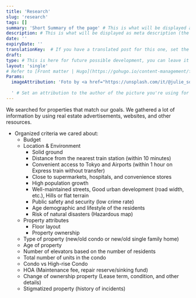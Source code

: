 ```yaml
---
title: 'Research'
slug: 'research'
tags: []
summary: 'Short Summary of the page' # This is what will be displayed as summary for the post (the theme will automatically generate one from the content you write in the post if left empty)
description: # This is what will be displayed as meta description (the theme will automatically grab it from summary if left empty)
date: ''
expiryDate: ''
translationKey:  # If you have a translated post for this one, set the same translationKey to have the translation displayed
draft:
type: # This is here for future possible development, you can leave it blank
layout: 'single'
# Refer to [Front matter | Hugo](https://gohugo.io/content-management/front-matter/)
Params:
  imageAttribution: 'Foto by <a href="https://unsplash.com/it/@julie_soul?utm_content=creditCopyText&utm_medium=referral&utm_source=unsplash">Julia Solonina</a> on <a href="https://unsplash.com/it/foto/fiore-dai-petali-rosa-sbocciare-durante-il-giorno-iHcxG7QPmXk?utm_content=creditCopyText&utm_medium=referral&utm_source=unsplash">Unsplash</a>
  
  ' # Set an attribution to the author of the picture you're using for the post
---
```


We searched for properties that match our goals. We gathered a lot of information by using real estate advertisements, websites, and other resources.
- Organized criteria we cared about:
  - Budget
  - Location & Environment
    - Solid ground
    - Distance from the nearest train station (within 10 minutes)
    - Convenient access to Tokyo and Airports (within 1 hour on Express train without transfer)
    - Close to supermarkets, hospitals, and convenience stores
    - High population growth
    - Well-maintained streets, Good urban development (road width, etc.), Hills or flat terrain
    - Public safety and security (low crime rate)
    - Age demographic and lifestyle of the residents
    - Risk of natural disasters (Hazardous map)
  - Property attributes
    - Floor layout
    - Property ownership
  - Type of property (new/old condo or new/old single family home)
  - Age of property
  - Number of elevators based on the number of residents 
  - Total number of units in the condo
  - Condo vs High-rise Condo
  - HOA (Maintenance fee, repair reserve/sinking fund) 
  - Change of ownership property (Lease term, condition, and other details)
  - Stigmatized property (history of incidents)
